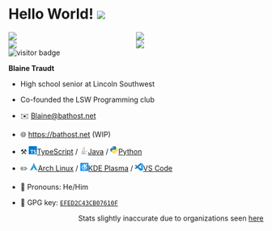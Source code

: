 # Hello World! <img width="32" src="https://github.com/sciencepal/sciencepal/blob/master/assets/Hi.gif">

[<img align="right" width="50%" src="https://github-readme-stats.vercel.app/api?username=blaine-t&theme=dark&show_icons=true">](https://github.com/anuraghazra/github-readme-stats#gh-dark-mode-only)

[<img align="right" width="50%" src="https://github-readme-stats.vercel.app/api?username=blaine-t&show_icons=true">](https://github.com/anuraghazra/github-readme-stats#gh-light-mode-only)

[<img align="right" width="50%" src="https://github-readme-stats.vercel.app/api/top-langs/?username=blaine-t&theme=dark&layout=compact">](https://github.com/blaine-t/github-readme-stats#gh-dark-mode-only)

[<img align="right" width="50%" src="https://github-readme-stats.vercel.app/api/top-langs/?username=blaine-t&layout=compact">](https://github.com/blaine-t/github-readme-stats#gh-light-mode-only)

![visitor badge](https://vbr.wocr.tk/badge?page_id=blaine-t)

**Blaine Traudt**

- High school senior at Lincoln Southwest
- Co-founded the LSW Programming club
- ✉️ [Blaine@bathost.net](mailto:Blaine@bathost.net)
- 🌐 https://bathost.net (WIP)

- ⚒️ [<img src="img/typeScript.svg" width="16" height="16">TypeScript](https://github.com/Unofficial-LSW-Programming-Club/studors) / [<img src="img/java.png" width="16" height="16">Java](https://github.com/blaine-t/sgJava) / [<img src="img/python.png" width="16" height="16">Python](https://github.com/LSW-Programming-Club/examples)

- ✏️ [<img src="img/arch.png" width="16" height="16">Arch Linux](https://wiki.archlinux.org/title/Arch_Linux) / [<img src="img/kde.png" width="16" height="16">KDE Plasma](https://kde.org/) / [<img src="img/code.png" width="16" height="16">VS Code](https://code.visualstudio.com/docs)

- 👨 Pronouns: He/Him

- 🔑 GPG key: [`EFED2C43CB07610F`](https://github.com/blaine-t.gpg)

<p align="right" width="50%">Stats slightly inaccurate due to organizations seen <a href="https://github.com/anuraghazra/github-readme-stats/issues/1">here</a></p>

<!---
blaine-t/blaine-t is a ✨ special ✨ repository because its `README.md` (this file) appears on your GitHub profile.
You can click the Preview link to take a look at your changes.
--->
